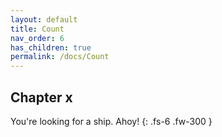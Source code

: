 ```yaml
---
layout: default
title: Count
nav_order: 6
has_children: true
permalink: /docs/Count
---
```


## Chapter x

You're looking for a ship. Ahoy!
{: .fs-6 .fw-300 }
